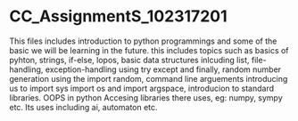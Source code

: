 # CC_AssignmentS_102317201

This files includes introduction to python programmings and some of the basic we will be learning in the future.
this includes topics such as 
basics of pyhton,
strings, 
if-else, 
lopos,
basic data structures inlcuding list, 
file-handling,
exception-handling using try except and finally,
random number generation using the import random, 
command line arguements introducing us to import sys import os and import argspace,
introducion to standard libraries.
OOPS in python
Accesing libraries there uses, eg: numpy, sympy etc.
Its uses including ai, automaton etc.
